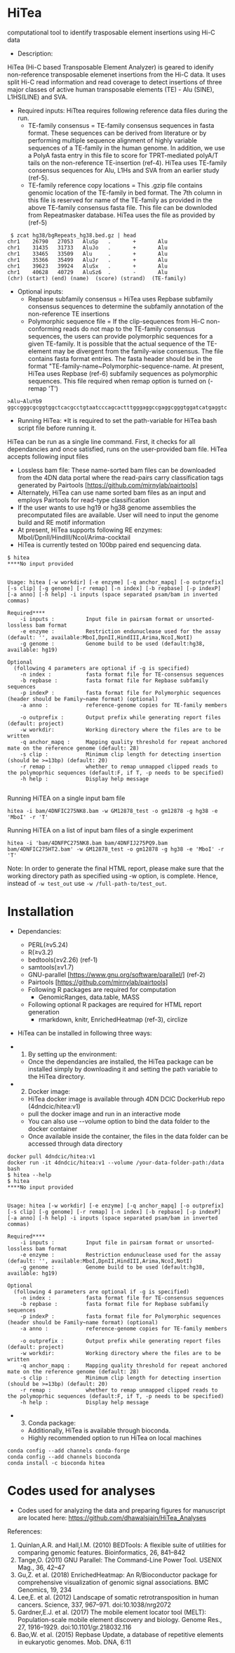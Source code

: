 # HiTea
computational tool to identify trasposable element insertions using Hi-C data


- Description:

HiTea (Hi-C based Transposable Element Analyzer) is geared to idenify non-reference transposable elemenet insertions from the Hi-C data. It uses split Hi-C read information and read coverage to detect insertions of three major classes of active human transposable elements (TE) - Alu (SINE), L1HS(LINE) and SVA. 

 - Required inputs:
HiTtea requires following reference data files during the run.  
   - TE-family consensus                = TE-family consensus sequences in fasta format. These sequences can be derived from literature or by performing multiple sequence alignment of highly variable sequences of a TE-family in the human genome. In addition, we use a PolyA fasta entry in this file to score for TPRT-mediated polyA/T tails on the non-reference TE-insertion (ref-4). HiTea uses TE-family consensus sequences for Alu, L1Hs and SVA from an earlier study (ref-5).  
   - TE-family reference copy locations = This .gzip file contains genomic location of the TE-family in bed format. The 7th column in this file is reserved for name of the TE-family as provided in the above TE-family consensus fasta file. This file can be downloded from Repeatmasker database. HiTea uses the file as provided by (ref-5) 
  
```
 $ zcat hg38/bgRepeats_hg38.bed.gz | head
chr1    26790   27053   AluSp   .       +       Alu
chr1    31435   31733   AluJo   .       +       Alu
chr1    33465   33509   Alu     .       +       Alu
chr1    35366   35499   AluJr   .       +       Alu
chr1    39623   39924   AluSx   .       +       Alu
chr1    40628   40729   AluSz6  .       -       Alu
(chr) (start) (end) (name)  (score) (strand)  (TE-family)
```
- Optional inputs:   
   - Repbase subfamily consensus      = HiTea uses Repbase subfamily consensus sequences to determine the subfamily annotation of the non-reference TE insertions
   - Polymorphic sequence file        = If the clip-sequences from Hi-C non-conforming reads do not map to the TE-family consensus sequences, the users can provide polymorphic sequences for a given TE-family. It is possible that the actual sequence of the TE-element may be divergent from the family-wise consensus. The file contains fasta format entries. The fasta header should be in the format "TE-family-name~Polymorphic-sequence-name. At present, HiTea uses Repbase (ref-6) subfamily sequences as polymorphic sequences. This file required when remap option is turned on (-remap 'T')
```
>Alu~AluYb9
ggccgggcgcggtggctcacgcctgtaatcccagcactttgggaggccgaggcgggtggatcatgaggtc
```
 
- Running HiTea:
*It is required to set the path-variable for HiTea bash script file before running it.
  
 HiTea can be run as a single line command. First, it checks for all dependancies and once satisfied, runs on the user-provided bam file. HiTea accepts following input files
  - Lossless bam file: These name-sorted bam files can be downloaded from the 4DN data portal where the read-pairs carry classification tags generated by Pairtools [https://github.com/mirnylab/pairtools]
  - Alternately, HiTea can use name sorted bam files as an input and employs Pairtools for read-type classification
  - If the user wants to use hg19 or hg38 genome assemblies the precomputated files are available. User will need to input the genome build and RE motif information
  - At present, HiTea supports following RE enzymes: MboI/DpnII/HindIII/NcoI/Arima-cocktail
  - HiTea is currently tested on 100bp paired end sequencing data.
  
```
$ hitea
****No input provided


Usage: hitea [-w workdir] [-e enzyme] [-q anchor_mapq] [-o outprefix] [-s clip] [-g genome] [-r remap] [-n index] [-b repbase] [-p indexP] [-a anno] [-h help] -i inputs (space separated psam/bam in inverted commas)

Required****
    -i inputs :          Input file in pairsam format or unsorted-lossless bam format
    -e enzyme :          Restriction endunuclease used for the assay (default: '', available:MboI,DpnII,HindIII,Arima,NcoI,NotI)
    -g genome :          Genome build to be used (default:hg38, available: hg19)

Optional
  (following 4 parameters are optional if -g is specified)
    -n index :           fasta format file for TE-consensus sequences
    -b repbase :         fasta format file for Repbase subfamily sequences
    -p indexP :          fasta format file for Polymorphic sequences (header should be Family~name format) (optional)
    -a anno :            reference-genome copies for TE-family members

    -o outprefix :       Output prefix while generating report files (default: project)
    -w workdir:          Working directory where the files are to be written
    -q anchor_mapq :     Mapping quality threshold for repeat anchored mate on the reference genome (default: 28)
    -s clip :            Minimum clip length for detecting insertion (should be >=13bp) (default: 20)
    -r remap :           whether to remap unmapped clipped reads to the polymoprhic sequences (default:F, if T, -p needs to be specified)
    -h help :            Display help message


```
  
Running HiTEA on a single input bam file
```
hitea -i bam/4DNFIC275NK8.bam -w GM12878_test -o gm12878 -g hg38 -e 'MboI' -r 'T'
```

Running HiTEA on a list of input bam files of a single experiment
```
hitea -i 'bam/4DNFPC275NK8.bam bam/4DNFIJ275PQ9.bam bam/4DNFIC275HT2.bam' -w GM12878_test -o gm12878 -g hg38 -e 'MboI' -r 'T'
```

Note: In order to generate the final HTML report, please make sure that the working directory path as specified using -w option, is complete. Hence, instead of `-w test_out` use `-w /full-path-to/test_out`.

# Installation
- Dependancies:
  - PERL(≥v5.24)
  - R(≥v3.2)
  - bedtools(≥v2.26) (ref-1)
  - samtools(≥v1.7)
  - GNU-parallel [https://www.gnu.org/software/parallel/] (ref-2)
  - Pairtools [https://github.com/mirnylab/pairtools]
  - Following R packages are required for computation
    - GenomicRanges, data.table, MASS
  - Following optional R packages are required for HTML report generation
    - rmarkdown, knitr, EnrichedHeatmap (ref-3), circlize
 
 - HiTea can be installed in following three ways:
 
- 1) By setting up the environment:
    - Once the dependancies are installed, the HiTea package can be installed simply by downloading it and setting the path variable to the HiTea directory. 

- 2) Docker image: 
    - HiTea docker image is available through 4DN DCIC DockerHub repo (4dndcic/hitea:v1)
    - pull the docker image and run in an interactive mode
    - You can also use --volume option to bind the data folder to the docker container
    - Once available inside the container, the files in the data folder can be accessed through data directory
```
docker pull 4dndcic/hitea:v1
docker run -it 4dndcic/hitea:v1 --volume /your-data-folder-path:/data bash
$ hitea --help
$ hitea
****No input provided


Usage: hitea [-w workdir] [-e enzyme] [-q anchor_mapq] [-o outprefix] [-s clip] [-g genome] [-r remap] [-n index] [-b repbase] [-p indexP] [-a anno] [-h help] -i inputs (space separated psam/bam in inverted commas)

Required****
    -i inputs :          Input file in pairsam format or unsorted-lossless bam format
    -e enzyme :          Restriction endunuclease used for the assay (default: '', available:MboI,DpnII,HindIII,Arima,NcoI,NotI)
    -g genome :          Genome build to be used (default:hg38, available: hg19)

Optional
  (following 4 parameters are optional if -g is specified)
    -n index :           fasta format file for TE-consensus sequences
    -b repbase :         fasta format file for Repbase subfamily sequences
    -p indexP :          fasta format file for Polymorphic sequences (header should be Family~name format) (optional)
    -a anno :            reference-genome copies for TE-family members

    -o outprefix :       Output prefix while generating report files (default: project)
    -w workdir:          Working directory where the files are to be written
    -q anchor_mapq :     Mapping quality threshold for repeat anchored mate on the reference genome (default: 28)
    -s clip :            Minimum clip length for detecting insertion (should be >=13bp) (default: 20)
    -r remap :           whether to remap unmapped clipped reads to the polymoprhic sequences (default:F, if T, -p needs to be specified)
    -h help :            Display help message

```

- 3) Conda package:
    - Additionally, HiTea is available through bioconda. 
    - Highly recommended option to run HiTea on local machines
```
conda config --add channels conda-forge
conda config --add channels bioconda
conda install -c bioconda hitea
```


# Codes used for analyses
- Codes used for analyzing the data and preparing figures for manuscript are located here: 
https://github.com/dhawalsjain/HiTea_Analyses


References:
1. Quinlan,A.R. and Hall,I.M. (2010) BEDTools: A flexible suite of utilities for comparing genomic features. Bioinformatics, 26, 841–842
2. Tange,O. (2011) GNU Parallel: The Command-Line Power Tool. USENIX Mag., 36, 42–47
3. Gu,Z. et al. (2018) EnrichedHeatmap: An R/Bioconductor package for comprehensive visualization of genomic signal associations. BMC Genomics, 19, 234
4. Lee,E. et al. (2012) Landscape of somatic retrotransposition in human cancers. Science, 337, 967–971. doi:10.1038/nrg2072
5. Gardner,E.J. et al. (2017) The mobile element locator tool (MELT): Population-scale mobile element discovery and biology. Genome Res., 27, 1916–1929. doi:10.1101/gr.218032.116
6. Bao,W. et al. (2015) Repbase Update, a database of repetitive elements in eukaryotic genomes. Mob. DNA, 6:11
